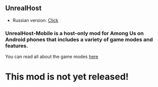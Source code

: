 ## UnrealHost
* Russian version: [Click](https://github.com/MefaLoot/UnrealHost/blob/main/Russian/Readme-ru.md)

### UnrealHost-Mobile is a host-only mod for Among Us on Android phones that includes a variety of game modes and features.

You can read all about the game modes [here](https://github.com/MefaLoot/UnrealHost/blob/main/Gamemodes.md)

# This mod is not yet released!